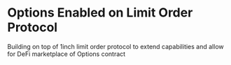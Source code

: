 # Options Enabled on Limit Order Protocol
Building on top of 1inch limit order protocol to extend capabilities and allow for DeFi marketplace of Options contract

